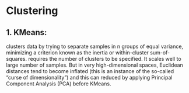 # Clustering
## 1. KMeans:

clusters data by trying to separate samples in n groups of equal variance, 
minimizing a criterion known as the inertia or within-cluster sum-of-squares. 
requires the number of clusters to be specified. It scales well to large number of samples.
But in very high-dimensional spaces, Euclidean distances tend to become inflated (this is an instance of the so-called “curse of dimensionality”) and this can reduced by applying Principal Component Analysis (PCA) before KMeans.
